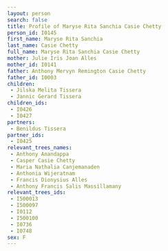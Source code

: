 ```yaml
---
layout: person
search: false
title: Profile of Maryse Rita Sanchia Casie Chetty
person_id: I0145
first_name: Maryse Rita Sanchia
last_name: Casie Chetty
full_name: Maryse Rita Sanchia Casie Chetty
mother: Julie Iris Joan Alles
mother_id: I0141
father: Anthony Mervyn Remington Casie Chetty
father_id: I0003
children:
 - Jilska Melita Tissera
 - Jannic Gerard Tissera
children_ids:
 - I0426
 - I0427
partners:
 - Benildus Tissera
partner_ids:
 - I0425
relevant_trees_names:
 - Anthony Anandappa
 - Casper Casie Chetty
 - Maria Nathalia Canjemanaden
 - Anthonia Wijeratnam
 - Francis Dionysius Alles
 - Anthony Francis Salis Massillamany
relevant_trees_ids:
 - I500013
 - I500097
 - I0112
 - I500100
 - I0736
 - I0748
sex: F
---
```


